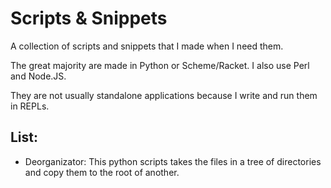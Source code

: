 # Scripts & Snippets

A collection of scripts and snippets that I made when I need them.

The great majority are made in Python or Scheme/Racket.
I also use Perl and Node.JS.

They are not usually standalone applications because I write and run them in REPLs.

## List:

* Deorganizator: This python scripts takes the files in a tree of directories and copy them to the root of another.
